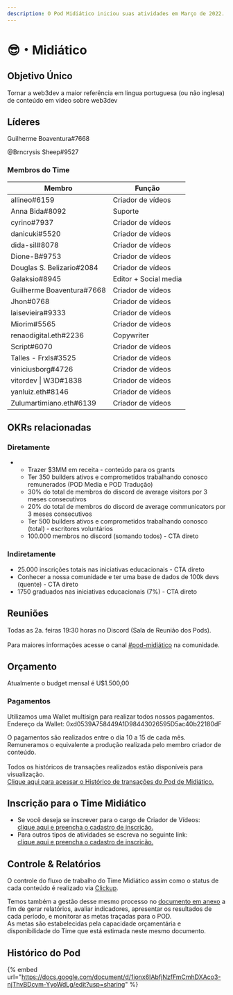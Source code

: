 ```yaml
---
description: O Pod Midiático iniciou suas atividades em Março de 2022.
---
```


# 😎・Midiático

## Objetivo Único

Tornar a web3dev a maior referência em lingua portuguesa (ou não inglesa) de conteúdo em vídeo sobre web3dev

## Líderes

Guilherme Boaventura#7668

@Brncrysis Sheep#9527

### Membros do Time

| Membro                    | Função                |
| ------------------------- | --------------------- |
| allineo#6159              | Criador de vídeos     |
| Anna Bida#8092            | Suporte               |
| cyrino#7937               | Criador de vídeos     |
| danicuki#5520             | Criador de vídeos     |
| dida-sil#8078             | Criador de vídeos     |
| Dione-B#9753              | Criador de vídeos     |
| Douglas S. Belizario#2084 | Criador de vídeos     |
| Galaksio#8945             | Editor + Social media |
| Guilherme Boaventura#7668 | Criador de vídeos     |
| Jhon#0768                 | Criador de vídeos     |
| laisevieira#9333          | Criador de vídeos     |
| Miorim#5565               | Criador de vídeos     |
| renaodigital.eth#2236     | Copywriter            |
| Script#6070               | Criador de vídeos     |
| Talles - Frxls#3525       | Criador de vídeos     |
| viniciusborg#4726         | Criador de vídeos     |
| vitordev \| W3D#1838      | Criador de vídeos     |
| yanluiz.eth#8146          | Criador de vídeos     |
| Zulumartimiano.eth#6139   | Criador de vídeos     |

## OKRs relacionadas

### Diretamente

*
  * Trazer $3MM em receita - conteúdo para os grants
  * Ter 350 builders ativos e comprometidos trabalhando conosco remunerados (POD Media e POD Tradução)
  * 30% do total de membros do discord de average visitors por 3 meses consecutivos
  * 20% do total de membros do discord de average communicators por 3 meses consecutivos
  * Ter 500 builders ativos e comprometidos trabalhando conosco (total) - escritores voluntários
  * 100.000 membros no discord (somando todos) - CTA direto

### Indiretamente

* 25.000 inscrições totais nas iniciativas educacionais - CTA direto
* Conhecer a nossa comunidade e ter uma base de dados de 100k devs (quente) - CTA direto
* 1750 graduados nas iniciativas educacionais (7%) - CTA direto

## Reuniões

Todas as 2a. feiras 19:30 horas no Discord (Sala de Reunião dos Pods).\
\
Para maiores informações acesse o canal [#pod-midiático](https://discord.gg/tGYHf9P67t) na comunidade.

## Orçamento&#x20;

Atualmente o budget mensal é U$1.500,00

### Pagamentos

Utilizamos uma Wallet multisign para realizar todos nossos pagamentos.\
Endereço da Wallet: 0xd0539A758449A1D98443026595D5ac40b22180dF

O pagamentos são realizados entre o dia 10 a 15 de cada mês.\
Remuneramos o equivalente a produção realizada pelo membro criador de conteúdo.\
\
Todos os históricos de transações realizados estão disponíveis para visualização.\
[Clique aqui para acessar o Histórico de transações do Pod de Midiático.](https://gnosis-safe.io/app/matic:0xd0539A758449A1D98443026595D5ac40b22180dF/transactions/history)

## Inscrição para o Time Midiático

* Se você deseja se inscrever para o cargo de Criador de Vídeos: \
  [clique aqui e preencha o cadastro de inscrição.](https://docs.google.com/forms/d/e/1FAIpQLScbGvtq\_UiWAQJA9EkE7bvRNK6q3zLcOahhLJoBxjlm96Yi7w/viewform)
* Para outros tipos de atividades se escreva no seguinte link: \
  [clique aqui e preencha o cadastro de inscrição.](https://docs.google.com/forms/d/e/1FAIpQLSflZwznorR0eFv78GctN3yqcB7OYCrGVErXeaxMcCl3Qtgo3Q/viewform)

## Controle & Relatórios

O controle do fluxo de trabalho do Time Midiático assim como o status de cada conteúdo é realizado via [Clickup](https://app.clickup.com/31088761/v/s/55014871).

Temos também a gestão desse mesmo processo no [documento em anexo](https://docs.google.com/spreadsheets/d/1GogcEj66DUwN-ML3DHaIJ8GC3heNsgM2ikxRS0wldI0/edit#gid=956391516) a fim de gerar relatórios, avaliar indicadores, apresentar os resultados de cada período, e monitorar as metas traçadas para o POD.\
As metas são estabelecidas pela capacidade orçamentária e disponibilidade do Time que está estimada neste mesmo documento.

## Histórico do Pod

{% embed url="https://docs.google.com/document/d/1ionx6IAbfjNzfFmCmhDXAco3-njThvBDcym-YyoWdLg/edit?usp=sharing" %}
